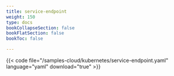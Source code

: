 ```yaml
---
title: service-endpoint
weight: 150
type: docs
bookCollapseSection: false
bookFlatSection: false
bookToc: false

---
```


{{< code file="/samples-cloud/kubernetes/service-endpoint.yaml" language="yaml" download="true" >}}
